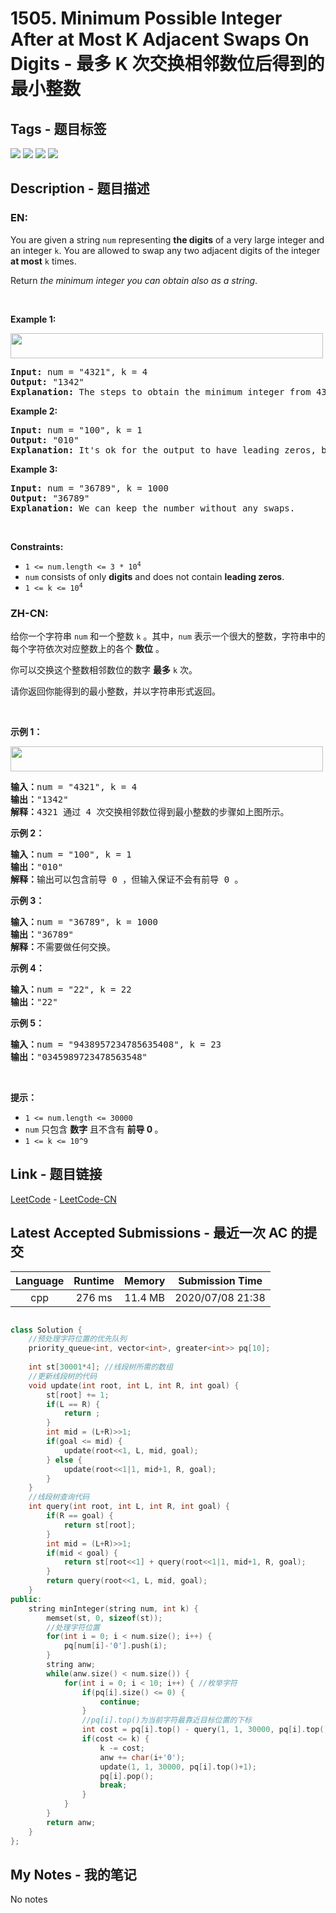 
# 1505. Minimum Possible Integer After at Most K Adjacent Swaps On Digits - 最多 K 次交换相邻数位后得到的最小整数

## Tags - 题目标签

 <img src="https://img.shields.io/badge/Greedy-贪心-blue.svg">   <img src="https://img.shields.io/badge/Binary Indexed Tree-树状数组-blue.svg">   <img src="https://img.shields.io/badge/Segment Tree-线段树-blue.svg">   <img src="https://img.shields.io/badge/String-字符串-blue.svg">  


## Description - 题目描述

### EN:
<p>You are given a string <code>num</code> representing <strong>the digits</strong> of a very large integer and an integer <code>k</code>. You are allowed to swap any two adjacent digits of the integer <strong>at most</strong> <code>k</code> times.</p>

<p>Return <em>the minimum integer you can obtain also as a string</em>.</p>

<p>&nbsp;</p>
<p><strong>Example 1:</strong></p>
<img alt="" src="https://assets.leetcode.com/uploads/2020/06/17/q4_1.jpg" style="width: 500px; height: 40px;" />
<pre>
<strong>Input:</strong> num = &quot;4321&quot;, k = 4
<strong>Output:</strong> &quot;1342&quot;
<strong>Explanation:</strong> The steps to obtain the minimum integer from 4321 with 4 adjacent swaps are shown.
</pre>

<p><strong>Example 2:</strong></p>

<pre>
<strong>Input:</strong> num = &quot;100&quot;, k = 1
<strong>Output:</strong> &quot;010&quot;
<strong>Explanation:</strong> It&#39;s ok for the output to have leading zeros, but the input is guaranteed not to have any leading zeros.
</pre>

<p><strong>Example 3:</strong></p>

<pre>
<strong>Input:</strong> num = &quot;36789&quot;, k = 1000
<strong>Output:</strong> &quot;36789&quot;
<strong>Explanation:</strong> We can keep the number without any swaps.
</pre>

<p>&nbsp;</p>
<p><strong>Constraints:</strong></p>

<ul>
	<li><code>1 &lt;= num.length &lt;= 3 * 10<sup>4</sup></code></li>
	<li><code>num</code> consists of only <strong>digits</strong> and does not contain <strong>leading zeros</strong>.</li>
	<li><code>1 &lt;= k &lt;= 10<sup>4</sup></code></li>
</ul>


### ZH-CN:
<p>给你一个字符串&nbsp;<code>num</code> 和一个整数&nbsp;<code>k</code> 。其中，<code>num</code> 表示一个很大的整数，字符串中的每个字符依次对应整数上的各个 <strong>数位</strong> 。</p>

<p>你可以交换这个整数相邻数位的数字 <strong>最多</strong>&nbsp;<code>k</code>&nbsp;次。</p>

<p>请你返回你能得到的最小整数，并以字符串形式返回。</p>

<p>&nbsp;</p>

<p><strong>示例 1：</strong></p>

<p><img alt="" src="https://assets.leetcode.com/uploads/2020/06/17/q4_1.jpg" style="height:40px; width:500px" /></p>

<pre>
<strong>输入：</strong>num = &quot;4321&quot;, k = 4
<strong>输出：</strong>&quot;1342&quot;
<strong>解释：</strong>4321 通过 4 次交换相邻数位得到最小整数的步骤如上图所示。
</pre>

<p><strong>示例 2：</strong></p>

<pre>
<strong>输入：</strong>num = &quot;100&quot;, k = 1
<strong>输出：</strong>&quot;010&quot;
<strong>解释：</strong>输出可以包含前导 0 ，但输入保证不会有前导 0 。
</pre>

<p><strong>示例 3：</strong></p>

<pre>
<strong>输入：</strong>num = &quot;36789&quot;, k = 1000
<strong>输出：</strong>&quot;36789&quot;
<strong>解释：</strong>不需要做任何交换。
</pre>

<p><strong>示例 4：</strong></p>

<pre>
<strong>输入：</strong>num = &quot;22&quot;, k = 22
<strong>输出：</strong>&quot;22&quot;
</pre>

<p><strong>示例 5：</strong></p>

<pre>
<strong>输入：</strong>num = &quot;9438957234785635408&quot;, k = 23
<strong>输出：</strong>&quot;0345989723478563548&quot;
</pre>

<p>&nbsp;</p>

<p><strong>提示：</strong></p>

<ul>
	<li><code>1 &lt;= num.length &lt;= 30000</code></li>
	<li><code>num</code>&nbsp;只包含&nbsp;<strong>数字</strong>&nbsp;且不含有<strong>&nbsp;前导 0&nbsp;</strong>。</li>
	<li><code>1 &lt;= k &lt;= 10^9</code></li>
</ul>



## Link - 题目链接

[LeetCode](https://leetcode.com/problems/minimum-possible-integer-after-at-most-k-adjacent-swaps-on-digits/description/)  -  [LeetCode-CN](https://leetcode-cn.com/problems/minimum-possible-integer-after-at-most-k-adjacent-swaps-on-digits/description/)
## Latest Accepted Submissions - 最近一次 AC 的提交


| Language | Runtime | Memory | Submission Time |
|:---:|:---:|:---:|:---:|
| cpp  | 276 ms | 11.4 MB | 2020/07/08 21:38 |

```cpp

class Solution {
    //预处理字符位置的优先队列
    priority_queue<int, vector<int>, greater<int>> pq[10];
    
    int st[30001*4]; //线段树所需的数组
    //更新线段树的代码
    void update(int root, int L, int R, int goal) {
        st[root] += 1;
        if(L == R) {
            return ;
        }
        int mid = (L+R)>>1;
        if(goal <= mid) {
            update(root<<1, L, mid, goal);
        } else {
            update(root<<1|1, mid+1, R, goal);
        } 
    }
    //线段树查询代码
    int query(int root, int L, int R, int goal) {
        if(R == goal) {
            return st[root];
        }
        int mid = (L+R)>>1;
        if(mid < goal) {
            return st[root<<1] + query(root<<1|1, mid+1, R, goal);
        }
        return query(root<<1, L, mid, goal);
    }
public:
    string minInteger(string num, int k) {
        memset(st, 0, sizeof(st));
        //处理字符位置
        for(int i = 0; i < num.size(); i++) {
            pq[num[i]-'0'].push(i);
        }
        string anw;
        while(anw.size() < num.size()) {
            for(int i = 0; i < 10; i++) { //枚举字符
                if(pq[i].size() <= 0) { 
                    continue;
                }
                //pq[i].top()为当前字符最靠近目标位置的下标
                int cost = pq[i].top() - query(1, 1, 30000, pq[i].top()+1);
                if(cost <= k) {
                    k -= cost;
                    anw += char(i+'0');
                    update(1, 1, 30000, pq[i].top()+1);
                    pq[i].pop();
                    break;
                }
            }
        }
        return anw;
    }
};


```
## My Notes - 我的笔记


No notes

